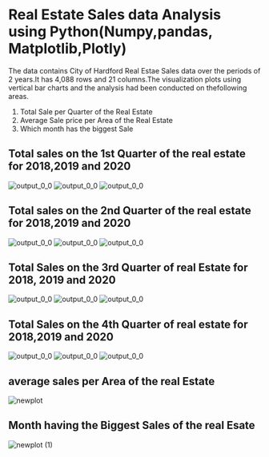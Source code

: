 # Real Estate Sales data Analysis using Python(Numpy,pandas, Matplotlib,Plotly)
The data contains  City of Hardford Real Estae Sales data over the periods of 2 years.It has 4,088 rows and 21 columns.The visualization plots using vertical bar charts and the analysis had been conducted on thefollowing areas.

1.	Total Sale per Quarter of the Real Estate
2.	Average Sale price per Area of  the Real Estate
3.	Which month has the biggest Sale

## Total  sales on  the 1st  Quarter  of the real estate for 2018,2019 and 2020

![output_0_0](https://user-images.githubusercontent.com/107675917/195319890-16975fc0-55a4-4633-9b1a-6d930c41ecf8.png)
![output_0_0](https://user-images.githubusercontent.com/107675917/195324010-510a06be-1f77-4d49-9b5c-a38d7e031287.png)
![output_0_0](https://user-images.githubusercontent.com/107675917/195324138-799e2362-7920-4cf3-9037-e15f03c52088.png)

## Total sales on  the 2nd Quarter of the real  estate for 2018,2019 and 2020
![output_0_0](https://user-images.githubusercontent.com/107675917/195331544-5573f14f-bdea-4399-ba16-011b73ed7536.png)
![output_0_0](https://user-images.githubusercontent.com/107675917/195331736-d44b6281-0056-4a9f-9c1a-1cac209799d8.png)
![output_0_0](https://user-images.githubusercontent.com/107675917/195332874-80dd9645-cd0d-4606-9d08-576eb2afddc5.png)

## Total Sales on the 3rd Quarter of real Estate for 2018, 2019 and 2020

![output_0_0](https://user-images.githubusercontent.com/107675917/195333200-f42ce9ed-6bff-4cde-8ea2-3e887efac9ea.png)
![output_0_0](https://user-images.githubusercontent.com/107675917/195333353-dd825248-41d6-4d06-b9e9-330024885df5.png)
![output_0_0](https://user-images.githubusercontent.com/107675917/195333546-414d1a01-5bce-4e67-8179-262e23ef5ca3.png)

## Total Sales on the 4th Quarter of real estate for 2018,2019 and 2020

![output_0_0](https://user-images.githubusercontent.com/107675917/195338574-3220d30d-37af-4883-8b99-1eee1277febe.png)
![output_0_0](https://user-images.githubusercontent.com/107675917/195338743-4e7b4369-272e-4613-be83-56ac4f880e7b.png)
![output_0_0](https://user-images.githubusercontent.com/107675917/195338870-593ad1c8-b535-48ac-a428-6cf33a88faf2.png)

## average sales per Area of the real Estate
![newplot](https://user-images.githubusercontent.com/107675917/195340372-6abdea37-f367-4d74-890f-d962be4d1040.png)

## Month having the Biggest Sales of the real Esate
![newplot (1)](https://user-images.githubusercontent.com/107675917/195340629-f67e3c86-3b4e-4dd8-beb0-2a358ee08a59.png)





